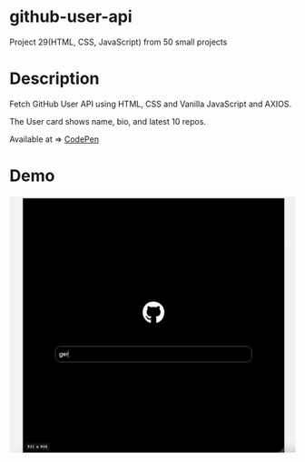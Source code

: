 # github-user-api
Project 29(HTML, CSS, JavaScript) from 50 small projects


# Description

Fetch GitHub User API using HTML, CSS and Vanilla JavaScript and AXIOS.

The User card shows name, bio, and latest 10 repos.

Available at => [CodePen](https://codepen.io/geritooo123/full/bGwZdVJ)

# Demo

![demo gif](./example.gif)
